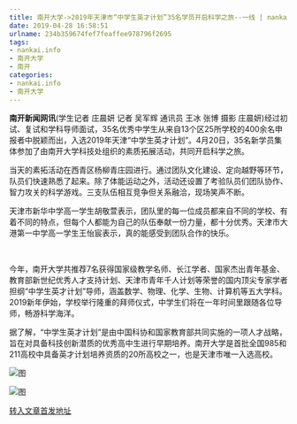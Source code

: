```yaml
---
title: 南开大学->2019年天津市“中学生英才计划”35名学员开启科学之旅--一线 | nankai.info
date: 2019-04-28 16:58:51
urlname: 234b359674fef7feaffee978796f2695
tags: 
- nankai.info
- 南开大学
- 南开
categories:
- nankai.info
- 南开大学
---
```


**南开新闻网讯**(学生记者 庄晨妍 记者 吴军辉 通讯员 王冰 张博 摄影 庄晨妍)经过初试、复试和学科导师面试，35名优秀中学生从来自13个区25所学校的400余名申报者中脱颖而出，入选2019年天津“中学生英才计划”。4月20日，35名新学员集体参加了由南开大学科技处组织的素质拓展活动，共同开启科学之旅。

当天的素拓活动在西青区杨柳青庄园进行。通过团队文化建设、定向越野等环节，队员们快速熟悉了起来。除了体能运动之外，活动还设置了考验队员们团队协作、智力攻关的科学游戏。三支队伍相互竞争但关系融洽，现场笑声不断。

天津市新华中学高一学生胡敬萱表示，团队里的每一位成员都来自不同的学校、有着不同的特点，但每个人都能为自己的队伍奉献一份力量，都十分优秀。天津市大港第一中学高一学生王怡宸表示，真的能感受到团队合作的快乐。

 

今年，南开大学共推荐7名获得国家级教学名师、长江学者、国家杰出青年基金、教育部新世纪优秀人才支持计划、天津市青年千人计划等荣誉的国内顶尖专家学者担纲“中学生英才计划”导师，涵盖数学、物理、化学、生物、计算机等五大学科。2019新年伊始，学校举行隆重的拜师仪式，中学生们将在一年时间里跟随各位导师，畅游科学海洋。

据了解，“中学生英才计划”是由中国科协和国家教育部共同实施的一项人才战略，旨在对具备科技创新潜质的优秀高中生进行早期培养。南开大学是首批全国985和211高校中具备英才计划培养资质的20所高校之一，也是天津市唯一入选高校。

![图](http://news.nankai.edu.cn/pic/0/00/35/07/350706_832438.jpg)

![图](http://news.nankai.edu.cn/pic/0/00/35/07/350705_916041.jpg)

[转入文章首发地址](http://news.nankai.edu.cn/zhxw/system/2019/04/23/000446716.shtml)